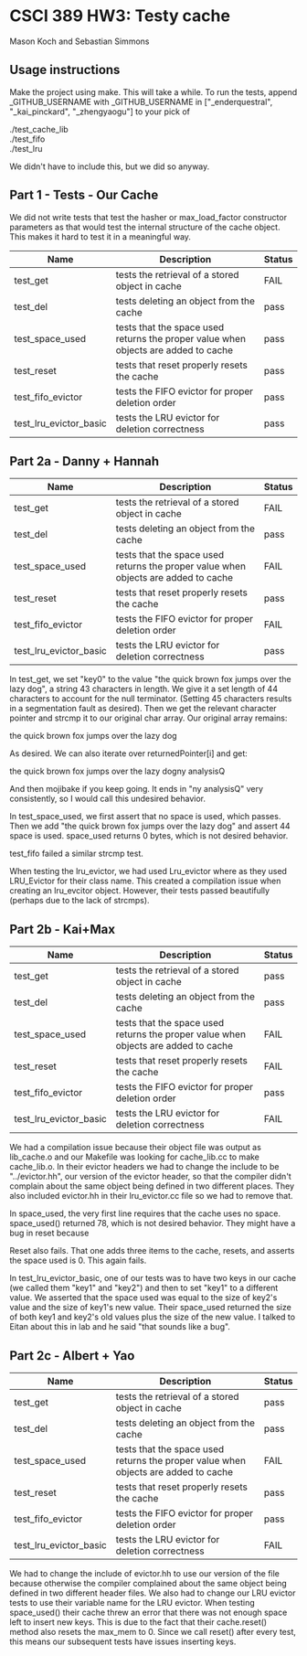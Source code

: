 # CSCI 389 HW3: Testy cache
Mason Koch and Sebastian Simmons

## Usage instructions
Make the project using make. This will take a while. To run the tests, append \_GITHUB_USERNAME with \_GITHUB_USERNAME in ["\_enderquestral", "\_kai_pinckard", "\_zhengyaogu"] to your pick of

./test_cache_lib  
./test_fifo  
./test_lru  

We didn't have to include this, but we did so anyway.

## Part 1 - Tests - Our Cache
We did not write tests that test the hasher or max_load_factor constructor parameters as that would test the internal structure of the cache object. This makes it hard to test it in a meaningful way.

|Name|Description|Status|
|----|-----------|------|
|test_get|tests the retrieval of a stored object in cache|FAIL|
|test_del|tests deleting an object from the cache|pass|
|test_space_used|tests that the space used returns the proper value when objects are added to cache|pass|
|test_reset|tests that reset properly resets the cache|pass|
|test_fifo_evictor|tests the FIFO evictor for proper deletion order|pass|
|test_lru_evictor_basic|tests the LRU evictor for deletion correctness|pass|

## Part 2a - Danny + Hannah
|Name|Description|Status|
|----|-----------|------|
|test_get|tests the retrieval of a stored object in cache|FAIL|
|test_del|tests deleting an object from the cache|pass|
|test_space_used|tests that the space used returns the proper value when objects are added to cache|FAIL|
|test_reset|tests that reset properly resets the cache|pass|
|test_fifo_evictor|tests the FIFO evictor for proper deletion order|FAIL|
|test_lru_evictor_basic|tests the LRU evictor for deletion correctness|pass|

In test_get, we set "key0" to the value "the quick brown fox jumps over the lazy dog", a string 43 characters in length. We give it a set length of 44 characters to account for the null terminator. (Setting 45 characters results in a segmentation fault as desired). Then we get the relevant character pointer and strcmp it to our original char array. Our original array remains:

the quick brown fox jumps over the lazy dog

As desired. We can also iterate over returnedPointer[i] and get:

the quick brown fox jumps over the lazy dogny analysisQ

And then mojibake if you keep going. It ends in "ny analysisQ" very consistently, so I would call this undesired behavior.

In test_space_used, we first assert that no space is used, which passes. Then we add "the quick brown fox jumps over the lazy dog" and assert 44 space is used. space_used returns 0 bytes, which is not desired behavior.

test_fifo failed a similar strcmp test.

When testing the lru_evictor, we had used Lru_evictor where as they used LRU_Evictor for their class name. This created a compilation issue when creating an lru_evcitor object. However, their tests passed beautifully (perhaps due to the lack of strcmps).

## Part 2b - Kai+Max
|Name|Description|Status|
|----|-----------|------|
|test_get|tests the retrieval of a stored object in cache|pass|
|test_del|tests deleting an object from the cache|pass|
|test_space_used|tests that the space used returns the proper value when objects are added to cache|FAIL|
|test_reset|tests that reset properly resets the cache|FAIL|
|test_fifo_evictor|tests the FIFO evictor for proper deletion order|pass|
|test_lru_evictor_basic|tests the LRU evictor for deletion correctness|FAIL|

We had a compilation issue because their object file was output as lib_cache.o and our Makefile was looking for cache_lib.cc to make cache_lib.o. In their evictor headers we had to change the include to be "../evictor.hh", our version of the evictor header, so that the compiler didn't complain about the same object being defined in two different places. They also included evictor.hh in their lru_evictor.cc file so we had to remove that.

In space_used, the very first line requires that the cache uses no space. space_used() returned 78, which is not desired behavior. They might have a bug in reset because

Reset also fails. That one adds three items to the cache, resets, and asserts the space used is 0. This again fails.

In test_lru_evictor_basic, one of our tests was to have two keys in our cache (we called them "key1" and "key2") and then to set "key1" to a different value. We asserted that the space used was equal to the size of key2's value and the size of key1's new value. Their space_used returned the size of both key1 and key2's old values plus the size of the new value. I talked to Eitan about this in lab and he said "that sounds like a bug".

## Part 2c - Albert + Yao
|Name|Description|Status|
|----|-----------|------|
|test_get|tests the retrieval of a stored object in cache|pass|
|test_del|tests deleting an object from the cache|pass|
|test_space_used|tests that the space used returns the proper value when objects are added to cache|FAIL|
|test_reset|tests that reset properly resets the cache|pass|
|test_fifo_evictor|tests the FIFO evictor for proper deletion order|pass|
|test_lru_evictor_basic|tests the LRU evictor for deletion correctness|FAIL|

We had to change the include of evictor.hh to use our version of the file because otherwise the compiler complained about the same object being defined in two different header files. We also had to change our LRU evictor tests to use their variable name for the LRU evictor. When testing space_used() their cache threw an error that there was not enough space left to insert new keys. This is due to the fact that their cache.reset() method also resets the max_mem to 0. Since we call reset() after every test, this means our subsequent tests have issues inserting keys.
